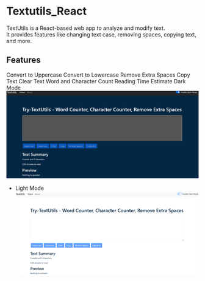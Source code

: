 # Textutils_React
TextUtils is a React-based web app to analyze and modify text.  
It provides features like changing text case, removing spaces, copying text, and more.
## Features
Convert to Uppercase
Convert to Lowercase
Remove Extra Spaces
Copy Text
Clear Text
Word and Character Count
Reading Time Estimate
Dark Mode
![image alt](https://github.com/prasadmagdum/Textutils_react/blob/b40cd0947c610ba065bcbc40aa8da02e9cddc274/Screenshot%202025-08-16%20133425.png)
- Light Mode
![image alt](https://github.com/prasadmagdum/Textutils_react/blob/245a0fb1b074b35d9063f33c71178f86a69a55c9/Screenshot%202025-08-16%20133346.png)
